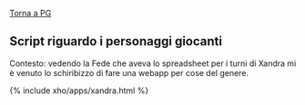 [Torna a PG]({{site.baseurl}}/xho/pg)

## Script riguardo i personaggi giocanti

Contesto: vedendo la Fede che aveva lo spreadsheet per i turni di Xandra mi è venuto lo schiribizzo di fare una webapp per cose del genere.

{% include xho/apps/xandra.html %}